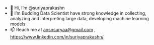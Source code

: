 - 👋 Hi, I’m @suriyaprakashn
- 👀 I’m Budding Data Scientist have strong knowledge in
collecting, analyzing and interpreting large data, developing machine learning models
- 📫 Reach me at ansnsuryaa@gmail.com , https://www.linkedin.com/in/suriyaprakashn/

<!---
suriyaprakashn/suriyaprakashn is a ✨ special ✨ repository because its `README.md` (this file) appears on your GitHub profile.
You can click the Preview link to take a look at your changes.
--->
